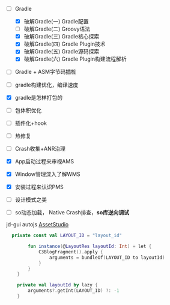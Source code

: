 - [ ] Gradle

  - [x] 破解Gradle(一) Gradle配置
  - [ ] 破解Gradle(二) Groovy语法
  - [x] 破解Gradle(三) Gradle核心探索
  - [x] 破解Gradle(四) Gradle Plugin技术
  - [x] 破解Gradle(五) Gradle源码探索
  - [x] 破解Gradle(六) Gradle Plugin构建流程解析
- [ ] Gradle + ASM字节码插桩 
- [ ] gradle构建优化，编译速度
- [x] gradle是怎样打包的
- [ ] 包体积优化
- [ ] 插件化+hook
- [ ] 热修复
- [ ] Crash收集+ANR治理
- [x] App启动过程来审视AMS
- [x] Window管理深入了解WMS
- [x] 安装过程来认识PMS
- [ ] 设计模式之美
- [ ] so动态加载， Native Crash排查，**so库逆向调试** 



jd-gui autojs  [AssetStudio](https://link.juejin.cn/?target=https%3A%2F%2Fgithub.com%2FPerfare%2FAssetStudio) 

```kotlin
  private const val LAYOUT_ID = "layout_id"

        fun instance(@LayoutRes layoutId: Int) = let {
            C3BlogFragment().apply {
                arguments = bundleOf(LAYOUT_ID to layoutId)
            }
        }
    }

    private val layoutId by lazy {
        arguments?.getInt(LAYOUT_ID) ?: -1
    }
```

